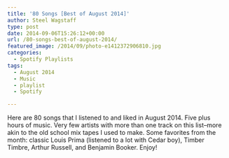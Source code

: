 ```yaml
---
title: '80 Songs [Best of August 2014]'
author: Steel Wagstaff
type: post
date: 2014-09-06T15:26:12+00:00
url: /80-songs-best-of-august-2014/
featured_image: /2014/09/photo-e1412372906810.jpg
categories:
  - Spotify Playlists
tags:
  - August 2014
  - Music
  - playlist
  - Spotify

---
```

Here are 80 songs that I listened to and liked in August 2014. Five plus hours of music. Very few artists with more than one track on this list&#8211;more akin to the old school mix tapes I used to make. Some favorites from the month: classic Louis Prima (listened to a lot with Cedar boy), Timber Timbre, Arthur Russell, and Benjamin Booker. Enjoy!